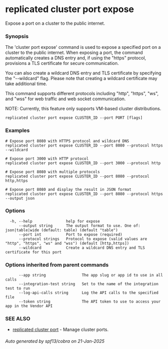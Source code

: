 # replicated cluster port expose

Expose a port on a cluster to the public internet.

### Synopsis

The 'cluster port expose' command is used to expose a specified port on a cluster to the public internet. When exposing a port, the command automatically creates a DNS entry and, if using the "https" protocol, provisions a TLS certificate for secure communication.

You can also create a wildcard DNS entry and TLS certificate by specifying the "--wildcard" flag. Please note that creating a wildcard certificate may take additional time.

This command supports different protocols including "http", "https", "ws", and "wss" for web traffic and web socket communication.

NOTE: Currently, this feature only supports VM-based cluster distributions.

```
replicated cluster port expose CLUSTER_ID --port PORT [flags]
```

### Examples

```
# Expose port 8080 with HTTPS protocol and wildcard DNS
replicated cluster port expose CLUSTER_ID --port 8080 --protocol https --wildcard

# Expose port 3000 with HTTP protocol
replicated cluster port expose CLUSTER_ID --port 3000 --protocol http

# Expose port 8080 with multiple protocols
replicated cluster port expose CLUSTER_ID --port 8080 --protocol http,https

# Expose port 8080 and display the result in JSON format
replicated cluster port expose CLUSTER_ID --port 8080 --protocol https --output json
```

### Options

```
  -h, --help               help for expose
      --output string      The output format to use. One of: json|table|wide (default: table) (default "table")
      --port int           Port to expose (required)
      --protocol strings   Protocol to expose (valid values are "http", "https", "ws" and "wss") (default [http,https])
      --wildcard           Create a wildcard DNS entry and TLS certificate for this port
```

### Options inherited from parent commands

```
      --app string                The app slug or app id to use in all calls
      --integration-test string   Set to the name of the integration test to run
      --log-api-calls string      Log the API calls to the specified file
      --token string              The API token to use to access your app in the Vendor API
```

### SEE ALSO

* [replicated cluster port](replicated_cluster_port.md)	 - Manage cluster ports.

###### Auto generated by spf13/cobra on 21-Jan-2025
